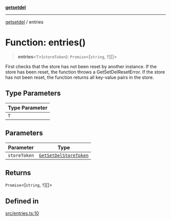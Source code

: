 [**getsetdel**](../README.md)

---

[getsetdel](../README.md) / entries

# Function: entries()

> **entries**\<`T`\>(`storeToken`): `Promise`\<[`string`, `T`][]\>

First checks that the store has not been reset by another instance. If the
store has been reset, the function throws a GetSetDelResetError. If the store
has not been reset, the function returns all key-value pairs in the store.

## Type Parameters

| Type Parameter |
| -------------- |
| `T`            |

## Parameters

| Parameter    | Type                                                          |
| ------------ | ------------------------------------------------------------- |
| `storeToken` | [`GetSetDelStoreToken`](../interfaces/GetSetDelStoreToken.md) |

## Returns

`Promise`\<[`string`, `T`][]\>

## Defined in

[src/entries.ts:10](https://github.com/ericvera/getsetdel/blob/main/src/entries.ts#L10)
